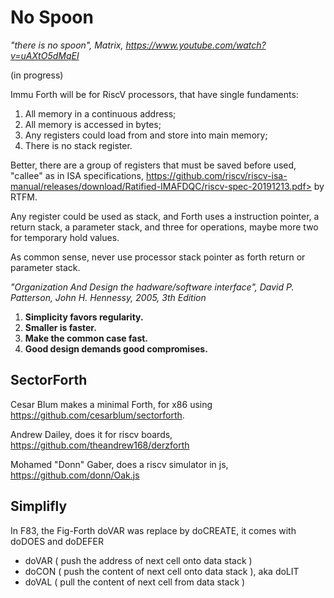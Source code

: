 # No Spoon

_"there is no spoon", Matrix, https://www.youtube.com/watch?v=uAXtO5dMqEI_

(in progress)

Immu Forth will be for RiscV processors, that have single fundaments: 
  
  1. All memory in a continuous address;
  2. All memory is accessed in bytes;
  3. Any registers could load from and store into main memory; 
  4. There is no stack register.
    
Better, there are a group of registers that must be saved before used, "callee" as in ISA specifications, https://github.com/riscv/riscv-isa-manual/releases/download/Ratified-IMAFDQC/riscv-spec-20191213.pdf> by RTFM.

Any register could be used as stack, and Forth uses a instruction pointer, a return stack, a parameter stack, and three for operations, maybe more two for temporary hold values.

As common sense, never use processor stack pointer as forth return or parameter stack.

_"Organization And Design the hadware/software interface", David P. Patterson, John H. Hennessy, 2005, 3th Edition_

1. **Simplicity favors regularity.** 
2. **Smaller is faster.** 
3. **Make the common case fast.** 
4. **Good design demands good compromises.** 

## SectorForth

Cesar Blum makes a minimal Forth, for x86 using https://github.com/cesarblum/sectorforth. 

Andrew Dailey, does it for riscv boards, https://github.com/theandrew168/derzforth

Mohamed "Donn" Gaber, does a riscv simulator in js, https://github.com/donn/Oak.js

## Simplifly

In F83, the Fig-Forth doVAR was replace by doCREATE, it comes with doDOES and doDEFER

  - doVAR ( push the address of next cell onto data stack )
  - doCON ( push the content of next cell onto data stack ), aka doLIT 
  - doVAL ( pull the content of next cell from data stack )

